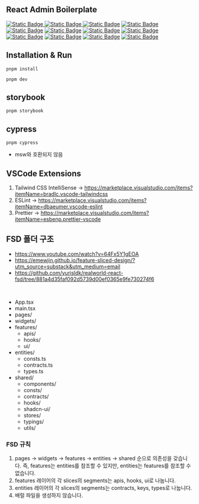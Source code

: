 ## React Admin Boilerplate

[![Static Badge](https://img.shields.io/badge/react-61DAFB?style=for-the-badge&logo=react&logoColor=white)
![Static Badge](https://img.shields.io/badge/vite-646CFF?style=for-the-badge&logo=vite&logoColor=white)
![Static Badge](https://img.shields.io/badge/swc-FCB075?style=for-the-badge&logo=swc&logoColor=white)](https://github.com/vitejs/vite-plugin-react-swc)
[![Static Badge](https://img.shields.io/badge/tailwindcss-38B2AC?style=for-the-badge&logo=tailwind-css&logoColor=white)
![Static Badge](https://img.shields.io/badge/shadcn--ui-000000?style=for-the-badge&logo=shadcn/ui&logoColor=white)](https://ui.shadcn.com/docs/installation/vite)
[![Static Badge](https://img.shields.io/badge/react--query-FF4154?style=for-the-badge&logo=react-query&logoColor=white)](https://tanstack.com/query/latest/docs/framework/react/overview)
[![Static Badge](https://img.shields.io/badge/zustand-000000?style=for-the-badge&logo=zustand&logoColor=white)](https://github.com/pmndrs/zustand)
[![Static Badge](https://img.shields.io/badge/msw-FF6A33?style=for-the-badge&logo=msw&logoColor=white)](https://mswjs.io)
[![Static Badge](https://img.shields.io/badge/react--hook--form-EC5990?style=for-the-badge&logo=react-hook-form&logoColor=white)](https://react-hook-form.com)
[![Static Badge](https://img.shields.io/badge/zod-3068B7?style=for-the-badge&logo=zod&logoColor=white)](https://zod.dev)
[![Static Badge](https://img.shields.io/badge/storybook-FF4785?style=for-the-badge&logo=storybook&logoColor=white)](https://storybook.js.org)
[![Static Badge](https://img.shields.io/badge/cypress-007780?style=for-the-badge&logo=cypress&logoColor=white)](https://www.cypress.io)

## Installation & Run

```shell
pnpm install

pnpm dev
```

## storybook

```shell
pnpm storybook
```

## cypress

```shell
pnpm cypress
```

- msw와 호환되지 않음

## VSCode Extensions

1. Tailwind CSS IntelliSense -> https://marketplace.visualstudio.com/items?itemName=bradlc.vscode-tailwindcss
2. ESLint -> https://marketplace.visualstudio.com/items?itemName=dbaeumer.vscode-eslint
3. Prettier -> https://marketplace.visualstudio.com/items?itemName=esbenp.prettier-vscode

## FSD 폴더 구조

- https://www.youtube.com/watch?v=64Fx5Y1gEOA
- https://emewjin.github.io/feature-sliced-design/?utm_source=substack&utm_medium=email
- https://github.com/yurisldk/realworld-react-fsd/tree/881a4d35faf092d5739d00ef0365e9fe730274f6

<br />

- App.tsx
- main.tsx
- pages/
- widgets/
- features/
  - apis/
  - hooks/
  - ui/
- entities/
  - consts.ts
  - contracts.ts
  - types.ts
- shared/
  - components/
  - consts/
  - contracts/
  - hooks/
  - shadcn-ui/
  - stores/
  - typings/
  - utils/

### FSD 규칙

1. pages -> widgets -> features -> entities -> shared 순으로 의존성을 갖습니다.
   즉, features는 entities를 참조할 수 있지만, entities는 features를 참조할 수 없습니다.
2. features 레이어의 각 slices의 segments는 apis, hooks, ui로 나눕니다.
3. entities 레이어의 각 slices의 segments는 contracts, keys, types로 나눕니다.
4. 배럴 파일을 생성하지 않습니다.